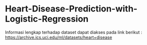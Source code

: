 # Heart-Disease-Prediction-with-Logistic-Regression
Informasi lengkap terhadap dataset dapat diakses pada link berikut : https://archive.ics.uci.edu/ml/datasets/heart+disease
